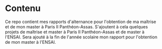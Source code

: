 # Contenu

Ce repo contient mes rapports d'alternance pour l'obtention de ma maîtrise et de mon master à Paris II Panthéon-Assas.
S'ajoutent à cela quelques projets de  maîtrise et master à Paris II Panthéon-Assas et de master à l'ENSAI. 
Sera ajouté à la fin de l'année scolaire mon rapport pour l'obtention de mon master à l'ENSAI. 
